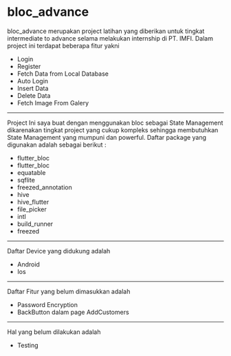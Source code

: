 # bloc_advance

bloc_advance merupakan project latihan yang diberikan untuk tingkat intermediate to advance selama melakukan internship di PT. IMFI. Dalam project ini terdapat beberapa fitur yakni 

- Login
- Register
- Fetch Data from Local Database
- Auto Login
- Insert Data
- Delete Data
- Fetch Image From Galery

___

Project Ini saya buat dengan menggunakan bloc sebagai State Management dikarenakan tingkat project yang cukup kompleks sehingga membutuhkan State Management yang mumpuni dan powerful. Daftar package yang digunakan adalah sebagai berikut :
- flutter_bloc
- flutter_bloc
- equatable
- sqflite
- freezed_annotation
- hive
- hive_flutter
- file_picker
- intl
- build_runner
- freezed

___

Daftar Device yang didukung adalah
- Android
- Ios
___

Daftar Fitur yang belum dimasukkan adalah
- Password Encryption
- BackButton dalam page AddCustomers

___
Hal yang belum dilakukan adalah
- Testing